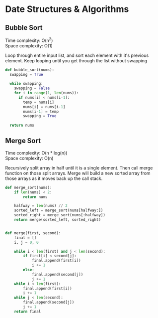 # Date Structures & Algorithms

## Bubble Sort
Time complexity: O(n<sup>2</sup>)\
Space complexity: O(1)

Loop through entire input list, and sort each element with it's previous element. Keep looping until you get through the list without swapping

```python
def bubble_sort(nums):
  swapping = True
  
  while swapping:
    swapping = False
    for i in range(1, len(nums)):
      if nums[i] < nums[i-1]:
        temp = nums[i]
        nums[i] = nums[i-1]
        nums[i-1] = temp
        swapping = True
  
  return nums
```

## Merge Sort
Time complexity: O(n * log(n))\
Space complexity: O(n)

Recursively split array in half until it is a single element. Then call merge function on those split arrays. Merge will build a new sorted array from those arrays as it moves back up the call stack.

```python
def merge_sort(nums):
    if len(nums) < 2:
        return nums

    halfway = len(nums) // 2
    sorted_left = merge_sort(nums[halfway:])
    sorted_right = merge_sort(nums[:halfway])
    return merge(sorted_left, sorted_right)


def merge(first, second):
    final = []
    i, j = 0, 0

    while i < len(first) and j < len(second):
        if first[i] < second[j]:
            final.append(first[i])
            i += 1
        else:
            final.append(second[j])
            j += 1
    while i < len(first):
        final.append(first[i])
        i += 1
    while j < len(second):
        final.append(second[j])
        j += 1
    return final
```